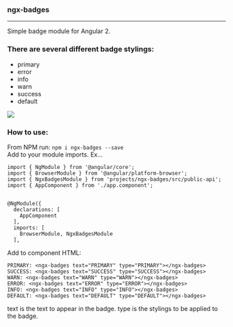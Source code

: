 
### ngx-badges
___
Simple badge module for Angular 2.
### There are several different badge stylings:
<ul>
<li>primary</li>
<li>error</li>
<li>info</li>
<li>warn</li>
<li>success</li>
<li>default</li>
</ul>

<img src='https://github.com/jtc10005/ngx-badges/blob/21789a8936c525eb5601312b8bdd3665ce1c67d9/images/sampleImage.png' />

### How to use:
From NPM run: `npm i ngx-badges --save`   
Add to your module imports. Ex...

```
import { NgModule } from '@angular/core';
import { BrowserModule } from '@angular/platform-browser';
import { NgxBadgesModule } from 'projects/ngx-badges/src/public-api';
import { AppComponent } from './app.component';


@NgModule({
  declarations: [
    AppComponent
  ],
  imports: [
    BrowserModule, NgxBadgesModule
  ],
```

Add to component HTML: 

```
PRIMARY: <ngx-badges text="PRIMARY" type="PRIMARY"></ngx-badges>
SUCCESS: <ngx-badges text="SUCCESS" type="SUCCESS"></ngx-badges>
WARN: <ngx-badges text="WARN" type="WARN"></ngx-badges>
ERROR: <ngx-badges text="ERROR" type="ERROR"></ngx-badges>
INFO: <ngx-badges text="INFO" type="INFO"></ngx-badges>
DEFAULT: <ngx-badges text="DEFAULT" type="DEFAULT"></ngx-badges>
``` 


text is the text to appear in the badge.
type is the stylings to be applied to the badge.

